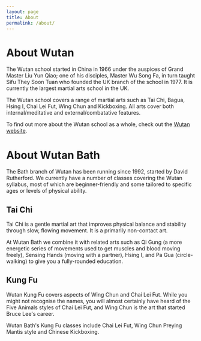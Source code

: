 ```yaml
---
layout: page
title: About
permalink: /about/
---
```


# About Wutan

The Wutan school started in China in 1966 under the auspices of Grand Master Liu Yun Qiao; one of his disciples, Master Wu Song Fa, in turn taught Sifu They Soon Tuan who founded the UK branch of the school in 1977. It is currently the largest martial arts school in the UK.

The Wutan school covers a range of martial arts such as Tai Chi, Bagua, Hsing I, Chai Lei Fut, Wing Chun and Kickboxing. All arts cover both internal/meditative and external/combatative features.

To find out more about the Wutan school as a whole, check out the [Wutan website](http://www.wutan.biz/).

# About Wutan Bath

The Bath branch of Wutan has been running since 1992, started by David Rutherford. We currently have a number of classes covering the Wutan syllabus, most of which are beginner-friendly and some tailored to specific ages or levels of physical ability.

## Tai Chi

Tai Chi is a gentle martial art that improves physical balance and stability through slow, flowing movement. It is a primarily non-contact art.

At Wutan Bath we combine it with related arts such as Qi Gung (a more energetic series of movements used to get muscles and blood moving freely), Sensing Hands (moving with a partner), Hsing I, and Pa Gua (circle-walking) to give you a fully-rounded education.

## Kung Fu

Wutan Kung Fu covers aspects of Wing Chun and Chai Lei Fut. While you might not recognise the names, you will almost certainly have heard of the Five Animals styles of Chai Lei Fut, and Wing Chun is the art that started Bruce Lee's career.

Wutan Bath's Kung Fu classes include Chai Lei Fut, Wing Chun Preying Mantis style and Chinese Kickboxing.